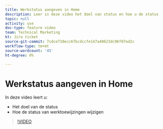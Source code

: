 ```yaml
---
title: Werkstatus aangeven in Home
description: Leer in deze video het doel van status en hoe u de status van werktoewijzingen wijzigt.
topic: null
activity: use
doc-type: feature video
team: Technical Marketing
kt: Jira ticket
source-git-commit: 7cdce710ecc6fbcdccfe147a40623dc96f07ed2c
workflow-type: tm+mt
source-wordcount: '45'
ht-degree: 0%

---
```


# Werkstatus aangeven in Home

In deze video leert u:

* Het doel van de status
* Hoe de status van werktoewijzingen wijzigen

>[!VIDEO](https://video.tv.adobe.com/v/335101/?quality=12)

